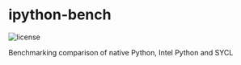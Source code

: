 # ipython-bench
<img alt="license" src="https://img.shields.io/github/license/mashape/apistatus.svg"/>

Benchmarking comparison of native Python, Intel Python and SYCL
